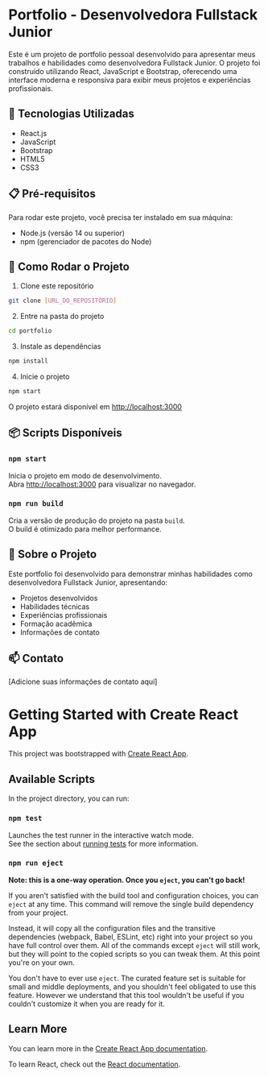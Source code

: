 # Portfolio - Desenvolvedora Fullstack Junior

Este é um projeto de portfolio pessoal desenvolvido para apresentar meus trabalhos e habilidades como desenvolvedora Fullstack Junior. O projeto foi construído utilizando React, JavaScript e Bootstrap, oferecendo uma interface moderna e responsiva para exibir meus projetos e experiências profissionais.

## 🚀 Tecnologias Utilizadas

- React.js
- JavaScript
- Bootstrap
- HTML5
- CSS3

## 📋 Pré-requisitos

Para rodar este projeto, você precisa ter instalado em sua máquina:

- Node.js (versão 14 ou superior)
- npm (gerenciador de pacotes do Node)

## 🔧 Como Rodar o Projeto

1. Clone este repositório
```bash
git clone [URL_DO_REPOSITÓRIO]
```

2. Entre na pasta do projeto
```bash
cd portfolio
```

3. Instale as dependências
```bash
npm install
```

4. Inicie o projeto
```bash
npm start
```

O projeto estará disponível em [http://localhost:3000](http://localhost:3000)

## 📦 Scripts Disponíveis

### `npm start`

Inicia o projeto em modo de desenvolvimento.\
Abra [http://localhost:3000](http://localhost:3000) para visualizar no navegador.

### `npm run build`

Cria a versão de produção do projeto na pasta `build`.\
O build é otimizado para melhor performance.

## 📝 Sobre o Projeto

Este portfolio foi desenvolvido para demonstrar minhas habilidades como desenvolvedora Fullstack Junior, apresentando:

- Projetos desenvolvidos
- Habilidades técnicas
- Experiências profissionais
- Formação acadêmica
- Informações de contato

## 📫 Contato

[Adicione suas informações de contato aqui]

# Getting Started with Create React App

This project was bootstrapped with [Create React App](https://github.com/facebook/create-react-app).

## Available Scripts

In the project directory, you can run:

### `npm test`

Launches the test runner in the interactive watch mode.\
See the section about [running tests](https://facebook.github.io/create-react-app/docs/running-tests) for more information.

### `npm run eject`

**Note: this is a one-way operation. Once you `eject`, you can't go back!**

If you aren't satisfied with the build tool and configuration choices, you can `eject` at any time. This command will remove the single build dependency from your project.

Instead, it will copy all the configuration files and the transitive dependencies (webpack, Babel, ESLint, etc) right into your project so you have full control over them. All of the commands except `eject` will still work, but they will point to the copied scripts so you can tweak them. At this point you're on your own.

You don't have to ever use `eject`. The curated feature set is suitable for small and middle deployments, and you shouldn't feel obligated to use this feature. However we understand that this tool wouldn't be useful if you couldn't customize it when you are ready for it.

## Learn More

You can learn more in the [Create React App documentation](https://facebook.github.io/create-react-app/docs/getting-started).

To learn React, check out the [React documentation](https://reactjs.org/).
